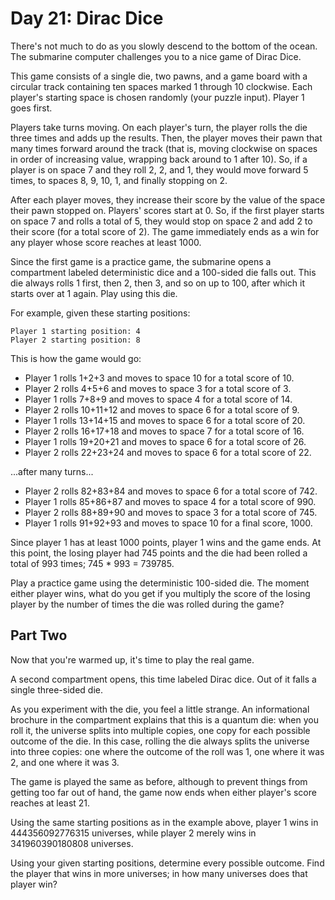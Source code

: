 # Day 21: Dirac Dice

There's not much to do as you slowly descend to the bottom of the ocean. The
submarine computer challenges you to a nice game of Dirac Dice.

This game consists of a single die, two pawns, and a game board with a circular
track containing ten spaces marked 1 through 10 clockwise. Each player's
starting space is chosen randomly (your puzzle input). Player 1 goes first.

Players take turns moving. On each player's turn, the player rolls the die
three times and adds up the results. Then, the player moves their pawn that
many times forward around the track (that is, moving clockwise on spaces in
order of increasing value, wrapping back around to 1 after 10). So, if a player
is on space 7 and they roll 2, 2, and 1, they would move forward 5 times, to
spaces 8, 9, 10, 1, and finally stopping on 2.

After each player moves, they increase their score by the value of the space
their pawn stopped on. Players' scores start at 0. So, if the first player
starts on space 7 and rolls a total of 5, they would stop on space 2 and add 2
to their score (for a total score of 2). The game immediately ends as a win for
any player whose score reaches at least 1000.

Since the first game is a practice game, the submarine opens a compartment
labeled deterministic dice and a 100-sided die falls out. This die always rolls
1 first, then 2, then 3, and so on up to 100, after which it starts over at 1
again. Play using this die.

For example, given these starting positions:

    Player 1 starting position: 4
    Player 2 starting position: 8

This is how the game would go:

* Player 1 rolls 1+2+3 and moves to space 10 for a total score of 10.
* Player 2 rolls 4+5+6 and moves to space 3 for a total score of 3.
* Player 1 rolls 7+8+9 and moves to space 4 for a total score of 14.
* Player 2 rolls 10+11+12 and moves to space 6 for a total score of 9.
* Player 1 rolls 13+14+15 and moves to space 6 for a total score of 20.
* Player 2 rolls 16+17+18 and moves to space 7 for a total score of 16.
* Player 1 rolls 19+20+21 and moves to space 6 for a total score of 26.
* Player 2 rolls 22+23+24 and moves to space 6 for a total score of 22.

...after many turns...

* Player 2 rolls 82+83+84 and moves to space 6 for a total score of 742.
* Player 1 rolls 85+86+87 and moves to space 4 for a total score of 990.
* Player 2 rolls 88+89+90 and moves to space 3 for a total score of 745.
* Player 1 rolls 91+92+93 and moves to space 10 for a final score, 1000.

Since player 1 has at least 1000 points, player 1 wins and the game ends. At
this point, the losing player had 745 points and the die had been rolled a
total of 993 times; 745 * 993 = 739785.

Play a practice game using the deterministic 100-sided die. The moment either
player wins, what do you get if you multiply the score of the losing player by
the number of times the die was rolled during the game?

## Part Two

Now that you're warmed up, it's time to play the real game.

A second compartment opens, this time labeled Dirac dice. Out of it falls a
single three-sided die.

As you experiment with the die, you feel a little strange. An informational
brochure in the compartment explains that this is a quantum die: when you roll
it, the universe splits into multiple copies, one copy for each possible
outcome of the die. In this case, rolling the die always splits the universe
into three copies: one where the outcome of the roll was 1, one where it was 2,
and one where it was 3.

The game is played the same as before, although to prevent things from getting
too far out of hand, the game now ends when either player's score reaches at
least 21.

Using the same starting positions as in the example above, player 1 wins in
444356092776315 universes, while player 2 merely wins in 341960390180808
universes.

Using your given starting positions, determine every possible outcome. Find the
player that wins in more universes; in how many universes does that player win?
